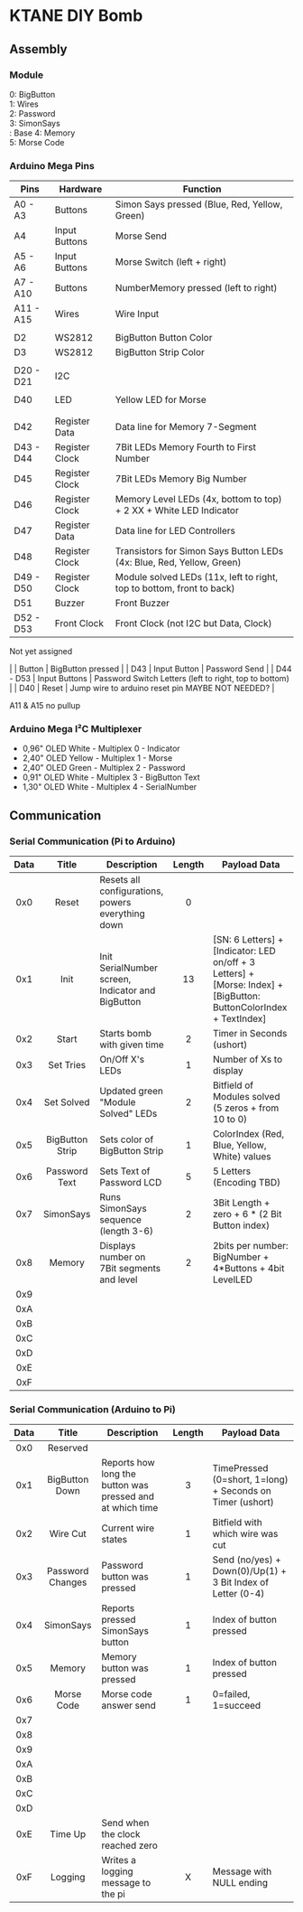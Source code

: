 # KTANE DIY Bomb

## Assembly

### Module

0: BigButton  
1: Wires  
2: Password  
3: SimonSays  
 : Base
4: Memory  
5: Morse Code

### Arduino Mega Pins

| Pins      | Hardware       | Function                                                              |
|-----------|----------------|-----------------------------------------------------------------------|
| A0  - A3  | Buttons        | Simon Says pressed (Blue, Red, Yellow, Green)                         |
| A4        | Input Buttons  | Morse Send                                                            |
| A5  - A6  | Input Buttons  | Morse Switch (left + right)                                           |
| A7  - A10 | Buttons        | NumberMemory pressed (left to right)                                  |
| A11 - A15 | Wires          | Wire Input                                                            |
|           |                |                                                                       |
| D2        | WS2812         | BigButton Button Color                                                |
| D3        | WS2812         | BigButton Strip Color                                                 |
|           |                |                                                                       |
| D20 - D21 | I2C            |                                                                       |
|           |                |                                                                       |
| D40       | LED            | Yellow LED for Morse                                                  |
|           |                |                                                                       |
|           |                |                                                                       |
| D42       | Register Data  | Data line for Memory 7-Segment                                        |
| D43 - D44 | Register Clock | 7Bit LEDs Memory Fourth to First Number                               |
| D45       | Register Clock | 7Bit LEDs Memory Big Number                                           |
| D46       | Register Clock | Memory Level LEDs (4x, bottom to top) + 2 XX + White LED Indicator    |
| D47       | Register Data  | Data line for LED Controllers                                         |
| D48       | Register Clock | Transistors for Simon Says Button LEDs (4x: Blue, Red, Yellow, Green) |
| D49 - D50 | Register Clock | Module solved LEDs (11x, left to right, top to bottom, front to back) |
| D51       | Buzzer         | Front Buzzer                                                          |
| D52 - D53 | Front Clock    | Front Clock (not I2C but Data, Clock)                                 |

Not yet assigned  

|               | Button         | BigButton pressed                                                     |
| D43           | Input Button   | Password Send                                                         |
| D44 - D53     | Input Buttons  | Password Switch Letters (left to right, top to bottom)                |
| D40       | Reset          | Jump wire to arduino reset pin           MAYBE NOT NEEDED?            |

A11 & A15 no pullup

### Arduino Mega I²C Multiplexer

- 0,96" OLED White  - Multiplex 0 - Indicator
- 2,40" OLED Yellow - Multiplex 1 - Morse
- 2,40" OLED Green  - Multiplex 2 - Password
- 0,91" OLED White  - Multiplex 3 - BigButton Text
- 1,30" OLED White  - Multiplex 4 - SerialNumber

## Communication

### Serial Communication (Pi to Arduino)

| Data |      Title      | Description                                       | Length | Payload Data                                                                                                       |
|:----:|:---------------:|---------------------------------------------------|:------:|--------------------------------------------------------------------------------------------------------------------|
| 0x0  |      Reset      | Resets all configurations, powers everything down |   0    |                                                                                                                    |
| 0x1  |      Init       | Init SerialNumber screen, Indicator and BigButton |   13   | [SN: 6 Letters] + [Indicator: LED on/off + 3 Letters] + [Morse: Index] + [BigButton: ButtonColorIndex + TextIndex] |
| 0x2  |      Start      | Starts bomb with given time                       |   2    | Timer in Seconds (ushort)                                                                                          |
| 0x3  |    Set Tries    | On/Off X's LEDs                                   |   1    | Number of Xs to display                                                                                            |
| 0x4  |   Set Solved    | Updated green "Module Solved" LEDs                |   2    | Bitfield of Modules solved (5 zeros + from 10 to 0)                                                                |
| 0x5  | BigButton Strip | Sets color of BigButton Strip                     |   1    | ColorIndex (Red, Blue, Yellow, White) values                                                                       |
| 0x6  |  Password Text  | Sets Text of Password LCD                         |   5    | 5 Letters (Encoding TBD)                                                                                           |
| 0x7  |    SimonSays    | Runs SimonSays sequence (length 3-6)              |   2    | 3Bit Length + zero + 6 * (2 Bit Button index)                                                                      |
| 0x8  |     Memory      | Displays number on 7Bit segments and level        |   2    | 2bits per number: BigNumber + 4*Buttons + 4bit LevelLED                                                            |
| 0x9  |                 |                                                   |        |                                                                                                                    |
| 0xA  |                 |                                                   |        |                                                                                                                    |
| 0xB  |                 |                                                   |        |                                                                                                                    |
| 0xC  |                 |                                                   |        |                                                                                                                    |
| 0xD  |                 |                                                   |        |                                                                                                                    |
| 0xE  |                 |                                                   |        |                                                                                                                    |
| 0xF  |                 |                                                   |        |                                                                                                                    |

### Serial Communication (Arduino to Pi)

| Data |      Title       | Description                                               | Length | Payload Data                                                |
|:----:|:----------------:|-----------------------------------------------------------|:------:|-------------------------------------------------------------|
| 0x0  |     Reserved     |                                                           |        |                                                             |
| 0x1  |  BigButton Down  | Reports how long the button was pressed and at which time |   3    | TimePressed (0=short, 1=long) + Seconds on Timer (ushort)   |
| 0x2  |     Wire Cut     | Current wire states                                       |   1    | Bitfield with which wire was cut                            |
| 0x3  | Password Changes | Password button was pressed                               |   1    | Send (no/yes) + Down(0)/Up(1) + 3 Bit Index of Letter (0-4) |
| 0x4  |    SimonSays     | Reports pressed SimonSays button                          |   1    | Index of button pressed                                     |
| 0x5  |      Memory      | Memory button was pressed                                 |   1    | Index of button pressed                                     |
| 0x6  |    Morse Code    | Morse code answer send                                    |   1    | 0=failed, 1=succeed                                         |
| 0x7  |                  |                                                           |        |                                                             |
| 0x8  |                  |                                                           |        |                                                             |
| 0x9  |                  |                                                           |        |                                                             |
| 0xA  |                  |                                                           |        |                                                             |
| 0xB  |                  |                                                           |        |                                                             |
| 0xC  |                  |                                                           |        |                                                             |
| 0xD  |                  |                                                           |        |                                                             |
| 0xE  |     Time Up      | Send when the clock reached zero                          |        |                                                             |
| 0xF  |     Logging      | Writes a logging message to the pi                        |   X    | Message with NULL ending                                    |
